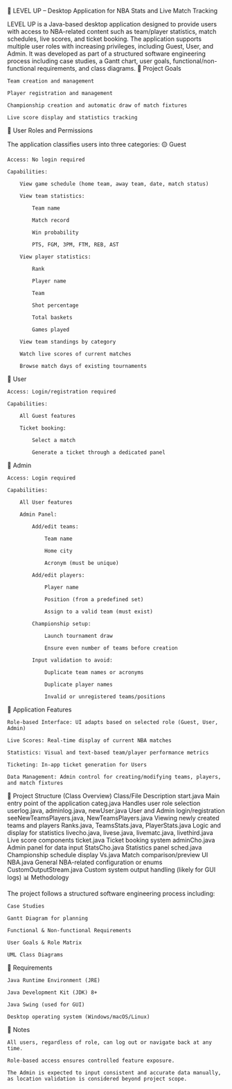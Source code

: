 🏀 LEVEL UP – Desktop Application for NBA Stats and Live Match Tracking

LEVEL UP is a Java-based desktop application designed to provide users with access to NBA-related content such as team/player statistics, match schedules, live scores, and ticket booking. The application supports multiple user roles with increasing privileges, including Guest, User, and Admin. It was developed as part of a structured software engineering process including case studies, a Gantt chart, user goals, functional/non-functional requirements, and class diagrams.
🎯 Project Goals

    Team creation and management

    Player registration and management

    Championship creation and automatic draw of match fixtures

    Live score display and statistics tracking

👤 User Roles and Permissions

The application classifies users into three categories:
🟡 Guest

    Access: No login required

    Capabilities:

        View game schedule (home team, away team, date, match status)

        View team statistics:

            Team name

            Match record

            Win probability

            PTS, FGM, 3PM, FTM, REB, AST

        View player statistics:

            Rank

            Player name

            Team

            Shot percentage

            Total baskets

            Games played

        View team standings by category

        Watch live scores of current matches

        Browse match days of existing tournaments

🔵 User

    Access: Login/registration required

    Capabilities:

        All Guest features

        Ticket booking:

            Select a match

            Generate a ticket through a dedicated panel

🔴 Admin

    Access: Login required

    Capabilities:

        All User features

        Admin Panel:

            Add/edit teams:

                Team name

                Home city

                Acronym (must be unique)

            Add/edit players:

                Player name

                Position (from a predefined set)

                Assign to a valid team (must exist)

            Championship setup:

                Launch tournament draw

                Ensure even number of teams before creation

            Input validation to avoid:

                Duplicate team names or acronyms

                Duplicate player names

                Invalid or unregistered teams/positions

🧠 Application Features

    Role-based Interface: UI adapts based on selected role (Guest, User, Admin)

    Live Scores: Real-time display of current NBA matches

    Statistics: Visual and text-based team/player performance metrics

    Ticketing: In-app ticket generation for Users

    Data Management: Admin control for creating/modifying teams, players, and match fixtures

📁 Project Structure (Class Overview)
Class/File	Description
start.java	Main entry point of the application
categ.java	Handles user role selection
userlog.java, adminlog.java, newUser.java	User and Admin login/registration
seeNewTeamsPlayers.java, NewTeamsPlayers.java	Viewing newly created teams and players
Ranks.java, TeamsStats.java, PlayerStats.java	Logic and display for statistics
livecho.java, livese.java, livematc.java, livethird.java	Live score components
ticket.java	Ticket booking system
adminCho.java	Admin panel for data input
StatsCho.java	Statistics panel
sched.java	Championship schedule display
Vs.java	Match comparison/preview UI
NBA.java	General NBA-related configuration or enums
CustomOutputStream.java	Custom system output handling (likely for GUI logs)
📊 Methodology

The project follows a structured software engineering process including:

    Case Studies

    Gantt Diagram for planning

    Functional & Non-functional Requirements

    User Goals & Role Matrix

    UML Class Diagrams

🧾 Requirements

    Java Runtime Environment (JRE)

    Java Development Kit (JDK) 8+

    Java Swing (used for GUI)

    Desktop operating system (Windows/macOS/Linux)

🔐 Notes

    All users, regardless of role, can log out or navigate back at any time.

    Role-based access ensures controlled feature exposure.

    The Admin is expected to input consistent and accurate data manually, as location validation is considered beyond project scope.

